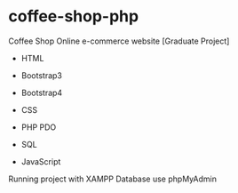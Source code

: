 # coffee-shop-php
Coffee Shop Online e-commerce website [Graduate Project]

- HTML
- Bootstrap3
- Bootstrap4
- CSS

- PHP PDO
- SQL
- JavaScript

Running project with XAMPP
Database use phpMyAdmin
